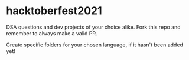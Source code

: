 # hacktoberfest2021
DSA questions and dev projects of your choice alike. Fork this repo and remember to always make a valid PR.

Create specific folders for your chosen language, if it hasn't been added yet! 
